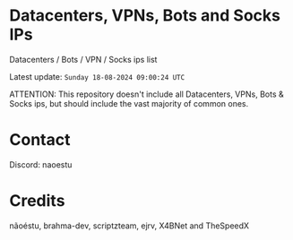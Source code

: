 # Datacenters, VPNs, Bots and Socks IPs
 
Datacenters / Bots / VPN / Socks ips list

Latest update: `Sunday 18-08-2024 09:00:24 UTC` 

ATTENTION: This repository doesn't include all Datacenters, VPNs, Bots & Socks ips, 
but should include the vast majority of common ones.

# Contact
Discord: naoestu

# Credits
nãoéstu, brahma-dev, scriptzteam, ejrv, X4BNet and TheSpeedX
